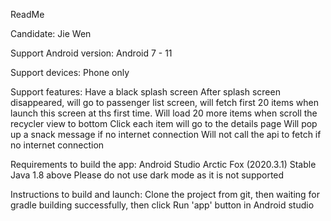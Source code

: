ReadMe

Candidate: Jie Wen

Support Android version: 
Android 7 - 11

Support devices: 
Phone only

Support features:
Have a black splash screen
After splash screen disappeared, will go to passenger list screen, will fetch first 20 items when launch this screen
at ths first time.
Will load 20 more items when scroll the recycler view to bottom
Click each item will go to the details page
Will pop up a snack message if no internet connection
Will not call the api to fetch if no internet connection

Requirements to build the app:
Android Studio Arctic Fox (2020.3.1) Stable
Java 1.8 above
Please do not use dark mode as it is not supported

Instructions to build and launch:
Clone the project from git, then waiting for gradle building successfully, then click Run 'app' button in Android studio 

